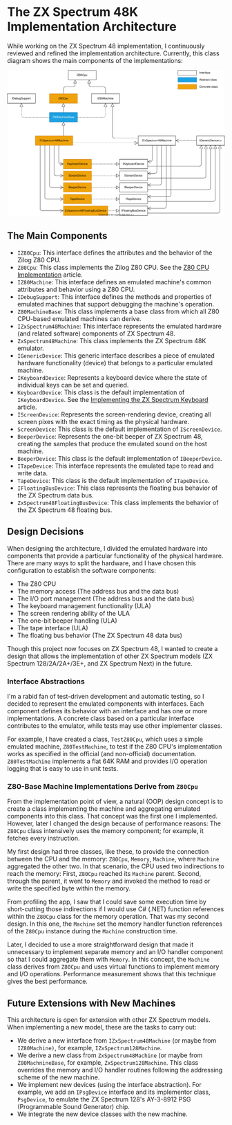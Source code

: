 # The ZX Spectrum 48K Implementation Architecture

While working on the ZX Spectrum 48 implementation, I continuously reviewed and refined the implementation architecture. Currently, this class diagram shows the main components of the implementations:

![Architecture](./machine.svg)

## The Main Components

- `IZ80Cpu`: This interface defines the attributes and the behavior of the Zilog Z80 CPU.
- `Z80Cpu`: This class implements the Zilog Z80 CPU. See the [Z80 CPU Implementation](../z80/z80-implementation.md) article.
- `IZ80Machine`: This interface defines an emulated machine's common attributes and behavior using a Z80 CPU.
- `IDebugSupport`: This interface defines the methods and properties of emulated machines that support debugging the machine's operation.
- `Z80MachineBase`: This class implements a base class from which all Z80 CPU-based emulated machines can derive.
- `IZxSpectrum48Machine`: This interface represents the emulated hardware (and related software) components of ZX Spectrum 48.
- `ZxSpectrum48Machine`: This class implements the ZX Spectrum 48K emulator.
- `IGenericDevice`: This generic interface describes a piece of emulated hardware functionality (device) that belongs to a particular emulated machine.
- `IKeyboardDevice`: Represents a keyboard device where the state of individual keys can be set and queried.
- `KeyboardDevice`: This class is the default implementation of `IKeyboardDevice`. See the [Implementing the ZX Spectrum Keyboard](./keyboard-device.md) article.
- `IScreenDevice`: Represents the screen-rendering device, creating all screen pixes with the exact timing as the physical hardware.
- `ScreenDevice`: This class is the default implementation of `IScreenDevice`.
- `BeeperDevice`: Represents the one-bit beeper of ZX Spectrum 48, creating the samples that produce the emulated sound on the host machine.
- `BeeperDevice`: This class is the default implementation of `IBeeperDevice`.
- `ITapeDevice`: This interface represents the emulated tape to read and write data.
- `TapeDevice`: This class is the default implementation of `ITapeDevice`.
- `IFloatingBusDevice`: This class represents the floating bus behavior of the ZX Spectrum data bus.
- `ZxSpectrum48FloatingBusDevice`: This class implements the behavior of the ZX Spectrum 48 floating bus.


## Design Decisions

When designing the architecture, I divided the emulated hardware into components that provide a particular functionality of the physical hardware. There are many ways to split the hardware, and I have chosen this configuration to establish the software components:
- The Z80 CPU
- The memory access (The address bus and the data bus)
- The I/O port management (The address bus and the data bus)
- The keyboard management functionality (ULA)
- The screen rendering ability of the ULA
- The one-bit beeper handling  (ULA)
- The tape interface (ULA)
- The floating bus behavior (The ZX Spectrum 48 data bus)

Though this project now focuses on ZX Spectrum 48, I wanted to create a design that allows the implementation of other ZX Spectrum models (ZX Spectrum 128/2A/2A+/3E+, and ZX Spectrum Next) in the future.

### Interface Abstractions

I'm a rabid fan of test-driven development and automatic testing, so I decided to represent the emulated components with interfaces. Each component defines its behavior with an interface and has one or more implementations. A concrete class based on a particular interface contributes to the emulator, while tests may use other implementer classes.

For example, I have created a class, `TestZ80Cpu`, which uses a simple emulated machine, `Z80TestMachine`, to test if the Z80 CPU's implementation works as specified in the official (and non-official) documentation. `Z80TestMachine` implements a flat 64K RAM and provides I/O operation logging that is easy to use in unit tests.

### Z80-Base Machine Implementations Derive from `Z80Cpu`

From the implementation point of view, a natural (OOP) design concept is to create a class implementing the machine and aggregating emulated components into this class. That concept was the first one I implemented. However, later I changed the design because of performance reasons:
The `Z80Cpu` class intensively uses the memory component; for example, it fetches every instruction.

My first design had three classes, like these, to provide the connection between the CPU and the memory:  `Z80Cpu`, `Memory`, `Machine`, where `Machine` aggregated the other two. 
In that scenario, the CPU used two indirections to reach the memory:
First, `Z80Cpu` reached its `Machine` parent.
Second, through the parent, it went to `Memory` and invoked the method to read or write the specified byte within the memory.

From profiling the app, I saw that I could save some execution time by short-cutting those indirections if I would use C# (.NET) function references within the `Z80Cpu` class for the memory operation. That was my second design. In this one, the `Machine` set the memory handler function references of the `Z80Cpu` instance during the `Machine` construction time.

Later, I decided to use a more straightforward design that made it unnecessary to implement separate memory and an I/O handler component so that I could aggregate them with `Memory`. In this concept, the `Machine` class derives from `Z80Cpu` and uses virtual functions to implement memory and I/O operations. Performance measurement shows that this technique gives the best performance.

## Future Extensions with New Machines

This architecture is open for extension with other ZX Spectrum models. When implementing a new model, these are the tasks to carry out:
- We derive a new interface from `IZxSpectrum48Machine` (or maybe from `IZ80Machine)`, for example, `IZxSpectrum128Machine`.
- We derive a new class from `ZxSpectrum48Machine` (or maybe from `Z80MachnineBase`, for example, `ZxSpectrum128Machine`. This class overrides the memory and I/O handler routines following the addressing scheme of the new machine.
- We implement new devices (using the interface abstraction). For example, we add an `IPsgDevice` interface and its implementor class, `PsgDevice`, to emulate the ZX Spectrum 128's AY-3-8912 PSG (Programmable Sound Generator) chip.
- We integrate the new device classes with the new machine.
